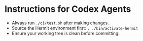 # Instructions for Codex Agents

- Always run `./ci/test.sh` after making changes.
- Source the Hermit environment first:
  `. ./bin/activate-hermit`
- Ensure your working tree is clean before committing.
